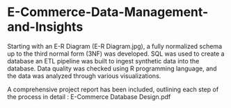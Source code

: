 # E-Commerce-Data-Management-and-Insights

Starting with an E-R Diagram (E-R Diagram.jpg), a fully normalized schema up to the third normal form (3NF) was developed. SQL was used to create a database an ETL pipeline was built to ingest synthetic data into the database. Data quality was checked using R programming language, and the data was analyzed through various visualizations.

A comprehensive project report has been included, outlining each step of the process in detail : E-Commerce Database Design.pdf
